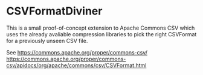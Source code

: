 CSVFormatDiviner
================

This is a small proof-of-concept extension to Apache Commons CSV which uses the already avaliable 
compression libraries to pick the right CSVFormat for a previously unseen CSV file.

See
https://commons.apache.org/proper/commons-csv/
https://commons.apache.org/proper/commons-csv/apidocs/org/apache/commons/csv/CSVFormat.html
